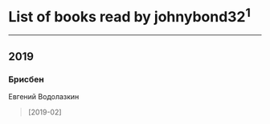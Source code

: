 # List of books read by johnybond32<sup>1</sup>
---

## 2019

### Брисбен
Евгений Водолазкин
> [2019-02] 



